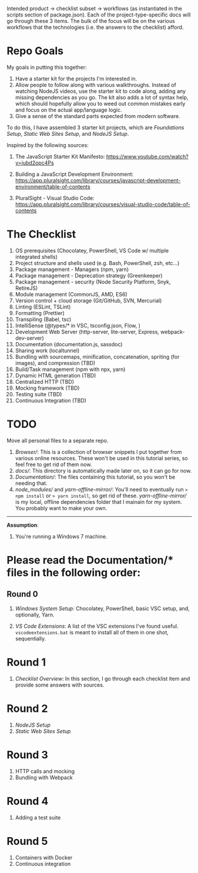 Intended product -> checklist subset -> workflows (as instantiated in the scripts section of package.json). Each of the project-type-specific docs will go through these 3 items. The bulk of the focus will be on the various workflows that the technologies (i.e. the answers to the checklist) afford.

# Repo Goals

My goals in putting this together:

1. Have a starter kit for the projects I'm interested in.
1. Allow people to follow along with various walkthroughs. Instead of watching NodeJS videos, use the starter kit to code along, adding any missing dependencies as you go. The kit also adds a lot of syntax help, which should hopefully allow you to weed out common mistakes early and focus on the actual app/language logic.
1. Give a sense of the standard parts expected from modern software.

To do this, I have assembled 3 starter kit projects, which are _Foundations Setup_, _Static Web Sites Setup_, and _NodeJS Setup_.

Inspired by the following sources:

1. The JavaScript Starter Kit Manifesto:
   https://www.youtube.com/watch?v=jubd2opc4Ps

2. Building a JavaScript Development Environment:
   https://app.pluralsight.com/library/courses/javascript-development-environment/table-of-contents

3. PluralSight - Visual Studio Code:
   https://app.pluralsight.com/library/courses/visual-studio-code/table-of-contents

# The Checklist

1. OS prerequisites (Chocolatey, PowerShell, VS Code w/ multiple integrated shells)
1. Project structure and shells used (e.g. Bash, PowerShell, zsh, etc...)
1. Package management - Managers (npm, yarn)
1. Package management - Deprecation strategy (Greenkeeper)
1. Package management - security (Node Security Platform, Snyk, RetireJS)
1. Module management (CommonJS, AMD, ES6)
1. Version control + cloud storage (Git/GitHub, SVN, Mercurial)
1. Linting (ESLint, TSLint)
1. Formatting (Prettier)
1. Transpiling (Babel, tsc)
1. IntelliSense (@types/\* in VSC, tsconfig.json, Flow, )
1. Development Web Server (http-server, lite-server, Express, webpack-dev-server)
1. Documentation (documentation.js, sassdoc)
1. Sharing work (localtunnel)
1. Bundling with sourcemaps, minification, concatenation, spriting (for images), and compression (TBD)
1. Build/Task management (npm with npx, yarn)
1. Dynamic HTML generation (TBD)
1. Centralized HTTP (TBD)
1. Mocking framework (TBD)
1. Testing suite (TBD)
1. Continuous Integration (TBD)

# TODO

Move all personal files to a separate repo.

1. _Browser/_: This is a collection of browser snippets I put together from various online resources. These won't be used in this tutorial series, so feel free to get rid of them now.
1. _docs/_: This directory is automatically made later on, so it can go for now.
1. _Documentation/_: The files containing this tutorial, so you won't be needing that.
1. _node_modules/_ and _yarn-offline-mirror/_: You'll need to eventually run `> npm install` or `> yarn install`, so get rid of these. _yarn-offline-mirror/_ is my local, offline dependencies folder that I mainain for my system. You probably want to make your own.

---

**Assumption**:

1. You're running a Windows 7 machine.

# Please read the Documentation/\* files in the following order:

## Round 0

1. _Windows System Setup_: Chocolatey, PowerShell, basic VSC setup, and, optionally, Yarn.

1. _VS Code Extensions_: A list of the VSC extensions I've found useful. `vscodeextensions.bat` is meant to install all of them in one shot, sequentially.

# Round 1

1. _Checklist Overview_: In this section, I go through each checklist item and provide some answers with sources.

# Round 2

1. _NodeJS Setup_
1. _Static Web Sites Setup_

<!-- 12. ReactJS support
//Runtime dependencies
> npm install --save react react-dom eslint-plugin-react
> install-peerdeps eslint-plugin-react
If you want to avoid ES2015 class syntax:
> npm install create-react-class
Add Babel support for ReactJS
> npm install babel-preset-react -->

# Round 3

1. HTTP calls and mocking
1. Bundling with Webpack

# Round 4

1. Adding a test suite

# Round 5

1. Containers with Docker
1. Continuous integration
